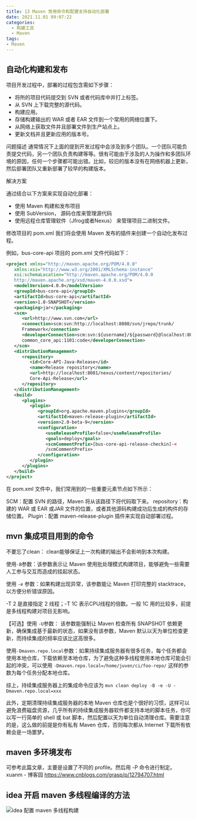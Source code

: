 ```yaml
---
title: 13 Maven 常用命令和配置支持自动化部署
date: 2021.11.01 09:07:22
categories:
  - 构建工具
  - Maven
tags:
- Maven
---
```


## 自动化构建和发布

项目开发过程中，部署的过程包含需如下步骤：

* 将所的项目代码提交到 SVN 或者代码库中并打上标签。
* 从 SVN 上下载完整的源代码。
* 构建应用。
* 存储构建输出的 WAR 或者 EAR 文件到一个常用的网络位置下。
* 从网络上获取文件并且部署文件到生产站点上。
* 更新文档并且更新应用的版本号。

问题描述
通常情况下上面的提到开发过程中会涉及到多个团队。一个团队可能负责提交代码，另一个团队负责构建等等。很有可能由于涉及的人为操作和多团队环境的原因，任何一个步骤都可能出错。比如，较旧的版本没有在网络机器上更新，然后部署团队又重新部署了较早的构建版本。

解决方案

通过结合以下方案来实现自动化部署：

* 使用 Maven 构建和发布项目
* 使用 SubVersion， 源码仓库来管理源代码
* 使用远程仓库管理软件（Jfrog或者Nexus） 来管理项目二进制文件。

修改项目的 pom.xml
我们将会使用 Maven 发布的插件来创建一个自动化发布过程。

例如，bus-core-api 项目的 pom.xml 文件代码如下：

```xml
<project xmlns="http://maven.apache.org/POM/4.0.0"
   xmlns:xsi="http://www.w3.org/2001/XMLSchema-instance"
   xsi:schemaLocation="http://maven.apache.org/POM/4.0.0
   http://maven.apache.org/xsd/maven-4.0.0.xsd">
   <modelVersion>4.0.0</modelVersion>
   <groupId>bus-core-api</groupId>
   <artifactId>bus-core-api</artifactId>
   <version>1.0-SNAPSHOT</version>
   <packaging>jar</packaging>
   <scm>
      <url>http://www.svn.com</url>
      <connection>scm:svn:http://localhost:8080/svn/jrepo/trunk/
      Framework</connection>
      <developerConnection>scm:svn:${username}/${password}@localhost:8080:
      common_core_api:1101:code</developerConnection>
   </scm>
   <distributionManagement>
      <repository>
         <id>Core-API-Java-Release</id>
         <name>Release repository</name>
         <url>http://localhost:8081/nexus/content/repositories/
         Core-Api-Release</url>
      </repository>
   </distributionManagement>
   <build>
      <plugins>
         <plugin>
            <groupId>org.apache.maven.plugins</groupId>
            <artifactId>maven-release-plugin</artifactId>
            <version>2.0-beta-9</version>
            <configuration>
               <useReleaseProfile>false</useReleaseProfile>
               <goals>deploy</goals>
               <scmCommentPrefix>[bus-core-api-release-checkin]-<
               /scmCommentPrefix>
            </configuration>
         </plugin>
      </plugins>
   </build>
</project>
```

在 pom.xml 文件中，我们常用到的一些重要元素节点如下所示：

SCM：配置 SVN 的路径，Maven 将从该路径下将代码取下来。
repository：构建的 WAR 或 EAR 或JAR 文件的位置，或者其他源码构建成功后生成的构件的存储位置。
Plugin：配置 maven-release-plugin 插件来实现自动部署过程。

## mvn 集成项目用到的命令

不要忘了clean： clean能够保证上一次构建的输出不会影响到本次构建。

使用`-B`参数：该参数表示让 Maven 使用批处理模式构建项目，能够避免一些需要人工参与交互而造成的挂起状态。

使用 `-e` 参数：如果构建出现异常，该参数能让 Maven 打印完整的 stacktrace，以方便分析错误原因。

-T 2 是直接指定 2 线程；-T 1C 表示CPU线程的倍数。一般 1C 用的比较多，前提是多线程构建对项目无影响。

【可选】使用 `-U`参数： 该参数能强制让 Maven 检查所有 SNAPSHOT 依赖更新，确保集成基于最新的状态，如果没有该参数，Maven 默认以天为单位检查更新，而持续集成的频率应该比这高很多。

使用`-Dmaven.repo.local`参数：如果持续集成服务器有很多任务，每个任务都会使用本地仓库，下载依赖至本地仓库，为了避免这种多线程使用本地仓库可能会引起的冲突，可以使用 `-Dmaven.repo.local=/home/juven/ci/foo-repo/` 这样的参数为每个任务分配本地仓库。

综上，持续集成服务器上的集成命令应该为
`mvn clean deploy -B -e -U -Dmaven.repo.local=xxx`

此外，定期清理持续集成服务器的本地 Maven 仓库也是个很好的习惯，这样可以避免浪费磁盘资源，几乎所有的持续集成服务器软件都支持本地的脚本任务，你可以写一行简单的 shell 或 bat 脚本，然后配置以天为单位自动清理仓库。需要注意的是，这么做的前提是你有私有 Maven 仓库，否则每次都从 Internet 下载所有依赖会是一场噩梦。

## maven 多环境发布

可参考此篇文章，主要是设置了不同的 profile。然后用 -P 命令进行制定。
xuanm - 博客园 <https://www.cnblogs.com/grasp/p/12794707.html>

## idea 开启 maven 多线程编译的方法

![idea 配置 maven 多线程构建](http://likai.test.upcdn.net/%E6%9E%84%E5%BB%BA%E5%B7%A5%E5%85%B7-Maven/13%20Maven-%E5%B8%B8%E7%94%A8%E5%91%BD%E4%BB%A4%E5%92%8C%E9%85%8D%E7%BD%AE%E6%94%AF%E6%8C%81%E8%87%AA%E5%8A%A8%E5%8C%96%E9%83%A8%E7%BD%B2/idea64_qFIIiH5qHu.png)
